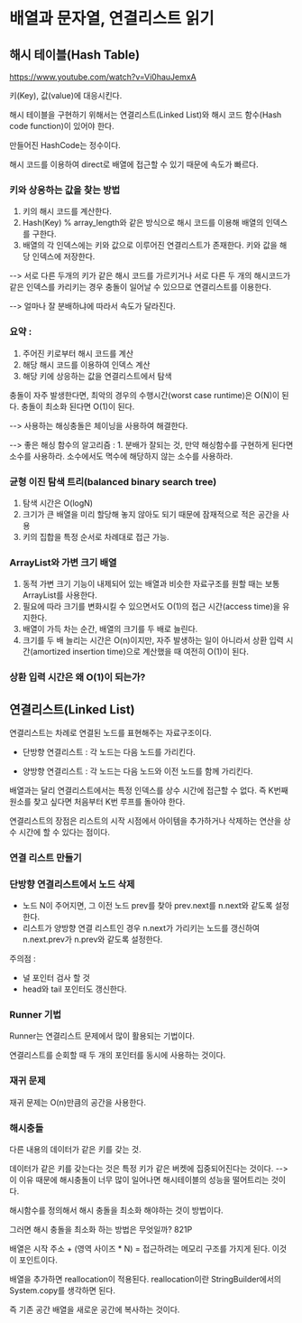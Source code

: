 # 배열과 문자열, 연결리스트 읽기

## 해시 테이블(Hash Table)

https://www.youtube.com/watch?v=Vi0hauJemxA


키(Key), 값(value)에 대응시킨다.

해시 테이블을 구현하기 위해서는 연결리스트(Linked List)와 해시 코드 함수(Hash code function)이 있어야 한다.

만들어진 HashCode는 정수이다.

해시 코드를 이용하여 direct로 배열에 접근할 수 있기 때문에 속도가 빠르다.

###  키와 상응하는 값을 찾는 방법

1. 키의 해시 코드를 계산한다. 
2. Hash(Key) % array_length와 같은 방식으로 해시 코드를 이용해 배열의 인덱스를 구한다. 
3. 배열의 각 인덱스에는 키와 값으로 이루어진 연결리스트가 존재한다. 키와 값을 해당 인덱스에 저장한다.

--> 서로 다른 두개의 키가 같은 해시 코드를 가르키거나 서로 다른 두 개의 해시코드가 같은 인덱스를 카리키는 경우 충돌이 일어날 수 있으므로 연결리스트를 이용한다.

--> 얼마나 잘 분배하냐에 따라서 속도가 달라진다.
### 요약 : 
1. 주어진 키로부터 해시 코드를 계산
2. 해당 해시 코드를 이용하여 인덱스 계산
3. 해당 키에 상응하는 값을 연결리스트에서 탐색

충돌이 자주 발생한다면, 최악의 경우의 수행시간(worst case runtime)은 O(N)이 된다. 충돌이 최소화 된다면 O(1)이 된다.

--> 사용하는 해싱충돌은 체이닝을 사용하여 해결한다.

--> 좋은 해싱 함수의 알고리즘 : 1. 분배가 잘되는 것, 만약 해싱함수를 구현하게 된다면 소수를 사용하라. 소수에서도 멱수에 해당하지 않는 소수를 사용하라.


### 균형 이진 탐색 트리(balanced binary search tree)
1. 탐색 시간은 O(logN)
2. 크기가 큰 배열을 미리 할당해 놓지 않아도 되기 때문에 잠재적으로 적은 공간을 사용
3. 키의 집합을 특정 순서로 차례대로 접근 가능.

### ArrayList와 가변 크기 배열

1. 동적 가변 크기 기능이 내제되어 있는 배열과 비슷한 자료구조를 원할 때는 보통 ArrayList를 사용한다.
2. 필요에 따라 크기를 변화시킬 수 있으면서도 O(1)의 접근 시간(access time)을 유지한다.
3. 배열이 가득 차는 순간, 배열의 크기를 두 배로 늘린다.
4. 크기를 두 배 늘리는 시간은 O(n)이지만, 자주 발생하는 일이 아니라서 상환 입력 시간(amortized insertion time)으로 계산했을 때 여전히 O(1)이 된다.

### 상환 입력 시간은 왜 O(1)이 되는가?

## 연결리스트(Linked List)

연결리스트는 차례로 연결된 노드를 표현해주는 자료구조이다.

- 단방향 연결리스트 : 각 노드는 다음 노드를 가리킨다.

- 양방향 연결리스트 : 각 노드는 다음 노드와 이전 노드를 함께 가리킨다.

배열과는 달리 연결리스트에서는 특정 인덱스를 상수 시간에 접근할 수 없다. 즉 K번째 원소를 찾고 싶다면 처음부터 K번 루프를 돌아야 한다.

연결리스트의 장점은 리스트의 시작 시점에서 아이템을 추가하거나 삭제하는 연산을 상수 시간에 할 수 있다는 점이다. 

### 연결 리스트 만들기
### 단방향 연결리스트에서 노드 삭제
- 노드 N이 주어지면, 그 이전 노드 prev를 찾아 prev.next를 n.next와 같도록 설정한다.
-  리스트가 양방향 연결 리스트인 경우 n.next가 가리키는 노드를 갱신하여 n.next.prev가 n.prev와 같도록 설정한다.
 
 주의점 : 
 - 널 포인터 검사 할 것
 - head와 tail 포인터도 갱신한다.


### Runner 기법
Runner는 연결리스트 문제에서 많이 활용되는 기법이다.

연결리스트를 순회할 때 두 개의 포인터를 동시에 사용하는 것이다.

### 재귀 문제
재귀 문제는 O(n)만큼의 공간을 사용한다.
  
### 해시충돌
다른 내용의 데이터가 같은 키를 갖는 것.

데이터가 같은 키를 갖는다는 것은 특정 키가 같은 버켓에 집중되어진다는 것이다. --> 이 이유 때문에 해시충돌이 너무 많이 일어나면 해시테이블의 성능을 떨어트리는 것이다.

해시함수를 정의해서 해시 충돌을 최소화 해야하는 것이 방법이다.

그러면 해시 충돌을 최소화 하는 방법은 무엇일까? 821P

배열은 시작 주소 + (영역 사이즈 * N) = 접근하려는 메모리 구조를 가지게 된다. 이것이 포인트이다.

배열을 추가하면 reallocation이 적용된다. reallocation이란 StringBuilder에서의 System.copy를 생각하면 된다.

즉 기존 공간 배열을 새로운 공간에 복사하는 것이다.
